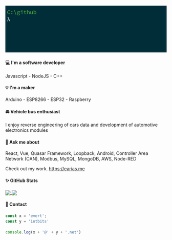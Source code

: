 ![hello](https://github.com/evert-arias/evert-arias/blob/master/hello.gif)

#### 💻 I'm a software developer

Javascript - NodeJS - C++

#### 💡 I'm a maker

Arduino - ESP8266 - ESP32 - Raspberry 

#### 🚘 Vehicle bus enthusiast

I enjoy reverse engineering of cars data and development of automotive electronics modules

#### 💬 Ask me about

React, Vue, Quasar Framework, Loopback, Android, Controller Area Network (CAN), Modbus, MySQL, MongoDB, AWS, Node-RED

Check out my work. https://earias.me

#### ✨ GitHub Stats

<a href="https://github.com/evert-arias">
  <img align="center" src="https://github-readme-stats.vercel.app/api/top-langs/?username=evert-arias&hide=tex,html,css&count_private=true&theme=vue" />
</a>
<a href="https://github.com/evert-arias">
  <img align="center" src="https://github-readme-stats.vercel.app/api?username=evert-arias&hide_rank=true&show_icons=true&line_height=27&count_private=true&theme=vue" />
</a>

#### 💌 Contact
```javascript
const x = 'evert';
const y = 'iotbits'

console.log(x + '@' + y + '.net')
```
